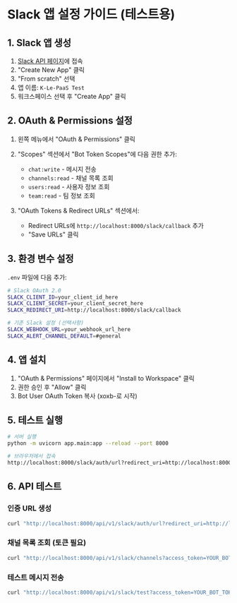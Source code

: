 # Slack 앱 설정 가이드 (테스트용)

## 1. Slack 앱 생성

1. [Slack API 페이지](https://api.slack.com/apps)에 접속
2. "Create New App" 클릭
3. "From scratch" 선택
4. 앱 이름: `K-Le-PaaS Test`
5. 워크스페이스 선택 후 "Create App" 클릭

## 2. OAuth & Permissions 설정

1. 왼쪽 메뉴에서 "OAuth & Permissions" 클릭
2. "Scopes" 섹션에서 "Bot Token Scopes"에 다음 권한 추가:
   - `chat:write` - 메시지 전송
   - `channels:read` - 채널 목록 조회
   - `users:read` - 사용자 정보 조회
   - `team:read` - 팀 정보 조회

3. "OAuth Tokens & Redirect URLs" 섹션에서:
   - Redirect URLs에 `http://localhost:8000/slack/callback` 추가
   - "Save URLs" 클릭

## 3. 환경 변수 설정

`.env` 파일에 다음 추가:

```bash
# Slack OAuth 2.0
SLACK_CLIENT_ID=your_client_id_here
SLACK_CLIENT_SECRET=your_client_secret_here
SLACK_REDIRECT_URI=http://localhost:8000/slack/callback

# 기존 Slack 설정 (선택사항)
SLACK_WEBHOOK_URL=your_webhook_url_here
SLACK_ALERT_CHANNEL_DEFAULT=#general
```

## 4. 앱 설치

1. "OAuth & Permissions" 페이지에서 "Install to Workspace" 클릭
2. 권한 승인 후 "Allow" 클릭
3. Bot User OAuth Token 복사 (xoxb-로 시작)

## 5. 테스트 실행

```bash
# 서버 실행
python -m uvicorn app.main:app --reload --port 8000

# 브라우저에서 접속
http://localhost:8000/slack/auth/url?redirect_uri=http://localhost:8000/slack/callback
```

## 6. API 테스트

### 인증 URL 생성
```bash
curl "http://localhost:8000/api/v1/slack/auth/url?redirect_uri=http://localhost:8000/slack/callback"
```

### 채널 목록 조회 (토큰 필요)
```bash
curl "http://localhost:8000/api/v1/slack/channels?access_token=YOUR_BOT_TOKEN"
```

### 테스트 메시지 전송
```bash
curl "http://localhost:8000/api/v1/slack/test?access_token=YOUR_BOT_TOKEN&channel=%23general"
```
